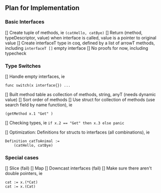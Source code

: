 ## Plan for Implementation

### Basic Interfaces
[] Create tuple of methods, ie `(catHello, catBye)`
[] Return (method, typeDescriptor, value) when interface is called, value is a pointer to original value 
[] Create interfaceT type in coq, defined by a list of arrowT methods, including `interfaceT []` empty interface 
[] No proofs for now, including typecheck

### Type Switches 

[] Handle empty interfaces, ie 
```
func switch(x interface{}) ...
```

[] Built method table as collection of methods, string, anyT (needs dynamic value)
[] Sort order of methods
[] Use struct for collection of methods (use search field by name function), ie

```
(getMethod x.1 "Get" )
```

[] Checking types, ie `if x.2 == "Get" then x.3 else panic`

[] Optimization: Definitions for structs to interfaces (all combinations), ie 
```
Definition catToAnimal := 
    (catHello, catBye)
```

### Special cases

[] Slice (fail)
[] Map
[] Downcast interfaces (fail) 
[] Make sure there aren't double pointers, ie
```
cat := x.(*Cat)
cat := x.(Cat)
```